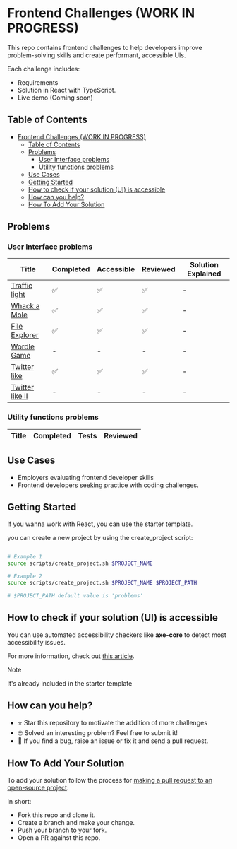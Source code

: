 # Frontend Challenges (WORK IN PROGRESS)

This repo contains frontend challenges to help developers improve problem-solving skills and create performant, accessible UIs.

Each challenge includes:

- Requirements
- Solution in React with TypeScript.
- Live demo (Coming soon)

## Table of Contents

- [Frontend Challenges (WORK IN PROGRESS)](#frontend-challenges-work-in-progress)
  - [Table of Contents](#table-of-contents)
  - [Problems](#problems)
    - [User Interface problems](#user-interface-problems)
    - [Utility functions problems](#utility-functions-problems)
  - [Use Cases](#use-cases)
  - [Getting Started](#getting-started)
  - [How to check if your solution (UI) is accessible](#how-to-check-if-your-solution-ui-is-accessible)
  - [How can you help?](#how-can-you-help)
  - [How To Add Your Solution](#how-to-add-your-solution)

## Problems

### User Interface problems

<p align="center">

| Title                                         | Completed | Accessible | Reviewed | Solution Explained |
| --------------------------------------------- | --------- | ---------- | -------- | ------------------ |
| [Traffic light](/problems/traffic-light/)     | ✅        | ✅         | ✅       | -                  |
| [Whack a Mole](/problems/whack-a-mole/)       | ✅        | ✅         | ✅       | -                  |
| [File Explorer](/problems/file-explorer/)     | ✅        | ✅         | ✅       | -                  |
| [Wordle Game](/problems/wordle-game/)         | -         | -          | -        | -                  |
| [Twitter like](/problems/twitter-like/)       | ✅        | ✅         | ✅       | -                  |
| [Twitter like II](/problems/twitter-like-II/) | -         | -          | -        | -                  |

</p>

### Utility functions problems

<p align="center">

| Title | Completed | Tests | Reviewed |
| ----- | --------- | ----- | -------- |

## Use Cases

- Employers evaluating frontend developer skills
- Frontend developers seeking practice with coding challenges.

## Getting Started

If you wanna work with React, you can use the starter template.

you can create a new project by using the create_project script:

```bash

# Example 1
source scripts/create_project.sh $PROJECT_NAME

# Example 2
source scripts/create_project.sh $PROJECT_NAME $PROJECT_PATH

# $PROJECT_PATH default value is 'problems'
```

## How to check if your solution (UI) is accessible

You can use automated accessibility checkers like **axe-core** to detect most accessibility issues.

For more information, check out [this article](https://larsmagnus.co/blog/how-to-test-for-accessibility-with-axe-core-in-next-js-and-react).

> [!NOTE]  
> It's already included in the starter template

## How can you help?

- ⭐️ Star this repository to motivate the addition of more challenges
- 🤓 Solved an interesting problem? Feel free to submit it!
- 🐞 If you find a bug, raise an issue or fix it and send a pull request.

## How To Add Your Solution

To add your solution follow the process for [making a pull request to an open-source project](https://github.com/gabrieldemarmiesse/getting_started_open_source).

In short:

- Fork this repo and clone it.
- Create a branch and make your change.
- Push your branch to your fork.
- Open a PR against this repo.
